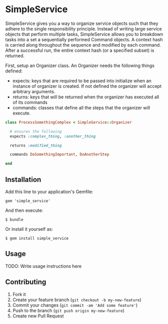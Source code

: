 # SimpleService

SimpleService gives you a way to organize service objects such that they adhere 
to the single responsibility principle. Instead of writing large service objects 
that perform multiple tasks, SimpleService allows you to breakdown tasks into a 
set a sequentially performed Command objects. A context hash is carried along
throughout the sequence and modified by each command. After a successful run, the
entire context hash (or a specified subset) is returned.

First, setup an Organizer class. An Organizer needs the following things defined:
  * expects: keys that are required to be passed into initialize when an instance 
    of organizer is created. If not defined the organizer will accept arbitrary arguments.
  * returns: keys that will be returned when the organizer has executed all of its commands
  * commands: classes that define all the steps that the organizer will execute.

```ruby
class ProcessSomethingComplex < SimpleService::Organizer

  # ensures the following 
  expects :complex_thing, :another_thing

  returns :modified_thing

  commands DoSomethingImportant, DoAnotherStep

end
```

## Installation

Add this line to your application's Gemfile:

    gem 'simple_service'

And then execute:

    $ bundle

Or install it yourself as:

    $ gem install simple_service

## Usage

TODO: Write usage instructions here

## Contributing

1. Fork it
2. Create your feature branch (`git checkout -b my-new-feature`)
3. Commit your changes (`git commit -am 'Add some feature'`)
4. Push to the branch (`git push origin my-new-feature`)
5. Create new Pull Request

